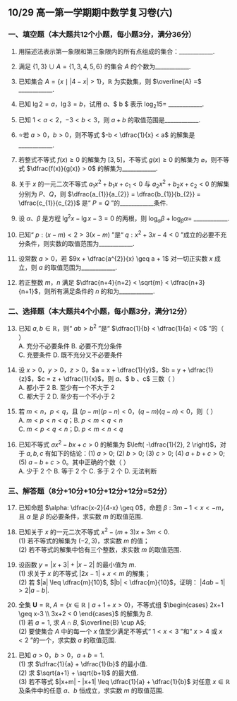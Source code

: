 ## 10/29 高一第一学期期中数学复习卷(六) 

### 一、填空题（本大题共12个小题，每小题3分，满分36分）

1. 用描述法表示第一象限和第三象限内的所有点组成的集合：\_\_\_\_\_\_\_\_\_\_\_\_.

2. 满足 $\{1,3\} \cup A = \{1,3,4,5,6\}$ 的集合 $A$ 的个数为\_\_\_\_\_\_\_\_\_\_\_\_.

3. 已知集合 $A = \{ x \mid |4-x| > 1 \}$，$\mathbb{R}$ 为实数集，则 $\overline{A} =$ \_\_\_\_\_\_\_\_\_\_\_\_.

4. 已知 $\lg 2 = a$，$\lg 3 = b$，试用 $a$、$ b $ 表示 $\log_{2} 15 =$ \_\_\_\_\_\_\_\_\_\_\_\_.

5. 已知 $1 < a < 2$，$-3 < b < 3$，则 $a + b$ 的取值范围是\_\_\_\_\_\_\_\_\_\_\_\_.

6. ⭐若 $a > 0$，$b > 0$，则不等式 $-b < \dfrac{1}{x} < a$ 的解集是\_\_\_\_\_\_\_\_\_\_\_\_.

7. 若整式不等式 $f(x) \geq 0$ 的解集为 $[3,5]$，不等式 $g(x) \geq 0$ 的解集为 $\varnothing$，则不等式 $\dfrac{f(x)}{g(x)} > 0$ 的解集为\_\_\_\_\_\_\_\_\_\_\_\_.

8. 关于 $x$ 的一元二次不等式 $a_{1}x^{2} + b_{1}x + c_{1} < 0$ 与 $a_{2}x^{2} + b_{2}x + c_{2} < 0$ 的解集分别为 $P$、$Q$，则 $\dfrac{a_{1}}{a_{2}} = \dfrac{b_{1}}{b_{2}} = \dfrac{c_{1}}{c_{2}}$ 是“ $P = Q$ ”的\_\_\_\_\_\_\_\_\_\_\_\_条件.

9. 设 $\alpha$、$\beta$ 是方程 $\lg^{2} x - \lg x - 3 = 0$ 的两根，则 $\log_{\alpha} \beta + \log_{\beta} \alpha =$ \_\_\_\_\_\_\_\_\_\_\_\_.

10. 已知“ $p: (x-m) < 2 > 3(x-m)$ ”是“ $q: x^{2} + 3x - 4 < 0$ ”成立的必要不充分条件，则实数的取值范围为\_\_\_\_\_\_\_\_\_\_\_\_.

11. 设常数 $a > 0$，若 $9x + \dfrac{a^{2}}{x} \geq a + 1$ 对一切正实数 $x$ 成立，则 $a$ 的取值范围为\_\_\_\_\_\_\_\_\_\_\_\_.

12. 若正整数 $m$，$n$ 满足 $\dfrac{n+4}{n+2} < \sqrt{m} < \dfrac{n+3}{n+1}$，则所有满足条件的 $n$ 的和为\_\_\_\_\_\_\_\_\_\_\_\_.

### 二、选择题（本大题共4个小题，每小题3分，满分12分）

13. 已知 $a, b \in \mathbb{R}$，则“ $ab > b^{2}$ ”是“ $\dfrac{1}{b} < \dfrac{1}{a} < 0$ ”的（   ）  
    A. 充分不必要条件            B. 必要不充分条件  
    C. 充要条件                        D. 既不充分又不必要条件

14. 设 $x > 0$，$y > 0$，$z > 0$，$a = x + \dfrac{1}{y}$，$b = y + \dfrac{1}{z}$，$c = z + \dfrac{1}{x}$，则 $a$、$ b $、$c$ 三数（   ）  
    A. 都小于 2                              B. 至少有一个不大于 2  
    C. 都大于 2                              D. 至少有一个不小于 2

15. 若 $m < n$，$p < q$，且 $(p-m)(p-n) < 0$，$(q-m)(q-n) < 0$，则（   ）  
    A. $m < p < n < q$；B. $p < m < q < n$  
    C. $m < p < q < n$；D. $p < m < n < q$

16. 已知不等式 $ax^{2} - bx + c > 0$ 的解集为 $\left( -\dfrac{1}{2}, 2 \right)$，对于 $a, b, c$ 有如下的结论：(1) $a > 0$; (2) $b > 0$; (3) $c > 0$; (4) $a + b + c > 0$; (5) $a - b + c > 0$。其中正确的个数（   ）  
    A. 少于 2 个   B. 等于 2 个  C. 多于 2 个  D. 无法判断

### 三、解答题（8分+10分+10分+12分+12分=52分）

17. 已知命题 $\alpha: \dfrac{x-2}{4-x} \geq 0$，命题 $\beta: 3m - 1 < x < -m$，且 $\alpha$ 是 $\beta$ 的必要条件，求实数 $m$ 的取值范围.

18. 已知关于 $x$ 的一元二次不等式 $x^{2} - (m+3)x + 3m < 0$.  
(1) 若不等式的解集为 $(-2, 3)$，求实数 $m$ 的值；  
(2) 若不等式的解集中恰有三个整数，求实数 $m$ 的取值范围.

19. 设函数 $y = |x+3| + |x-2|$ 的最小值为 $m$.  
(1) 求关于 $x$ 的不等式 $|2x-1| + x < m$ 的解集；  
(2) 若 $|a| \leq \dfrac{m}{10}$, $|b| < \dfrac{m}{10}$，证明： $|4ab - 1| > 2|a - b|$.

20. 全集 $\mathbf{U} = \mathbb{R}$, $A = \{ x \in \mathbb{R} \mid a + 1 + x > 0 \}$，不等式组 $\begin{cases} 2x+1 \geq x-3 \\ 3x+2 < 0 \end{cases}$ 的解集为 $B$.  
(1) 若 $a = 1$, 求 $A \cap B$, $\overline{B} \cup A$;  
(2) 要使集合 $A$ 中的每一个 $x$ 值至少满足不等式“ $1 < x < 3$ ”和“ $x > 4$ 或 $x < 2$ ”的一个，求实数 $a$ 的取值范围.

21. 已知 $a > 0$，$b > 0$，$a + b = 1$.  
(1) 求 $\dfrac{1}{a} + \dfrac{1}{b}$ 的最小值.  
(2) 求 $\sqrt{a+1} + \sqrt{b+1}$ 的最大值.  
(3) 若不等式 $|x+m| - |x+1| \leq \dfrac{1}{a} + \dfrac{1}{b}$ 对任意 $x \in \mathbb{R}$ 及条件中的任意 $a$、$b$ 恒成立，求实数 $m$ 的取值范围.